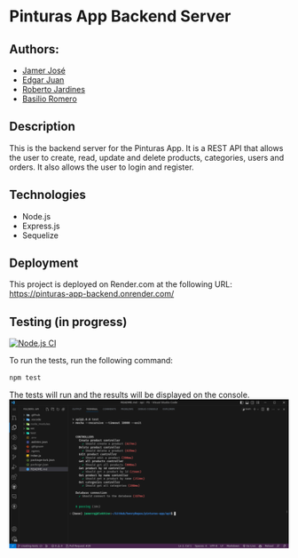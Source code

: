 # Pinturas App Backend Server

## Authors:
- [Jamer José](https://github.com/jamerrq)
- [Edgar Juan](https://github.com/ejguercio)
- [Roberto Jardines](https://github.com/charliejp21)
- [Basilio Romero](https://github.com/bachiromero)

## Description
This is the backend server for the Pinturas App.
It is a REST API that allows the user to create, read, update and
delete products, categories, users and orders.
It also allows the user to login and register.

## Technologies
- Node.js
- Express.js
- Sequelize

## Deployment
This project is deployed on Render.com at the following URL:
https://pinturas-app-backend.onrender.com/

## Testing (in progress)
[![Node.js CI](https://github.com/PF-Ide-Pintureria/pinturas-app-back/actions/workflows/node.js.yml/badge.svg)](https://github.com/PF-Ide-Pintureria/pinturas-app-back/actions/workflows/node.js.yml)

To run the tests, run the following command:
```bash
npm test
```
The tests will run and the results will be displayed on the console.
![Testing](imgs/tests.png)
